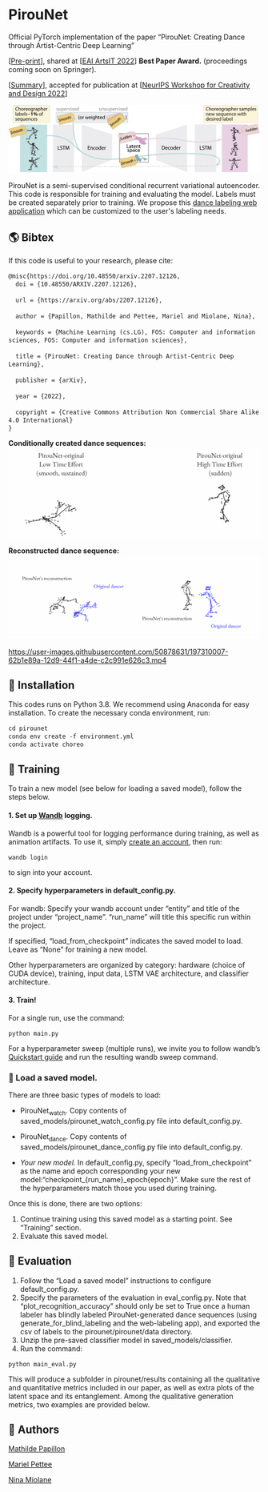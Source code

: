 # PirouNet #

Official PyTorch implementation of the paper “PirouNet: Creating Dance through Artist-Centric Deep Learning”

[[Pre-print](https://arxiv.org/abs/2207.12126)], shared at [[EAI ArtsIT 2022](https://artsit.eai-conferences.org/2022/)] **Best Paper Award.** (proceedings coming soon on Springer). 

[[Summary](https://arxiv.org/abs/2209.10010)], accepted for publication at [[NeurIPS Workshop for Creativity and Design 2022](https://neuripscreativityworkshop.github.io/2022/#/)]


![Overview of PirouNet's LSTM+VAE architecture.](/images/pirounet_model.jpg)

PirouNet is a semi-supervised conditional recurrent variational autoencoder. This code is responsible for training and evaluating the model. Labels must be created separately prior to training. We propose this [dance labeling web application](https://github.com/mathildepapillon/pirounet_label) which can be customized to the user's labeling needs.


## 🌎 Bibtex ##
If this code is useful to your research, please cite:

```
@misc{https://doi.org/10.48550/arxiv.2207.12126,
  doi = {10.48550/ARXIV.2207.12126},
  
  url = {https://arxiv.org/abs/2207.12126},
  
  author = {Papillon, Mathilde and Pettee, Mariel and Miolane, Nina},
  
  keywords = {Machine Learning (cs.LG), FOS: Computer and information sciences, FOS: Computer and information sciences},
  
  title = {PirouNet: Creating Dance through Artist-Centric Deep Learning},
  
  publisher = {arXiv},
  
  year = {2022},
  
  copyright = {Creative Commons Attribution Non Commercial Share Alike 4.0 International}
}
```

**Conditionally created dance sequences:**
![Animated dance sequences conditionally created by PirouNet.](/images/side_by_side_pirounet_originals.gif)

**Reconstructed dance sequence:**
![PirouNet reconstructs input dance.](/images/side_by_side_recon.gif)


https://user-images.githubusercontent.com/50878631/197310007-62b1e89a-12d9-44f1-a4de-c2c991e626c3.mp4



## 🏡 Installation ##

This codes runs on Python 3.8. We recommend using Anaconda for easy installation. To create the necessary conda environment, run:
```
cd pirounet
conda env create -f environment.yml
conda activate choreo
```

## 🚀 Training ##

To train a new model (see below for loading a saved model), follow the steps below.

#### 1. Set up [Wandb](https://wandb.ai/home) logging.

Wandb is a powerful tool for logging performance during training, as well as animation artifacts. To use it, simply [create an account](https://wandb.auth0.com/login?state=hKFo2SBNb0U4SjE0ZWN3OGZtbTlJWTRpYkNmU0dUTWZKSDk3Y6FupWxvZ2luo3RpZNkgODhWd254WW1zdG51RTREd0pWOGVKWVVzZkVOZ0dydGqjY2lk2SBWU001N1VDd1Q5d2JHU3hLdEVER1FISUtBQkhwcHpJdw&client=VSM57UCwT9wbGSxKtEDGQHIKABHppzIw&protocol=oauth2&nonce=dEZVS3dvYXFVSjdjZFFGdw%3D%3D&redirect_uri=https%3A%2F%2Fapi.wandb.ai%2Foidc%2Fcallback&response_mode=form_post&response_type=id_token&scope=openid%20profile%20email&signup=true), then run:
```
wandb login
```
to sign into your account.

#### 2. Specify hyperparameters in default_config.py.

For wandb: Specify your wandb account under “entity” and title of the project under “project_name”. “run_name” will title this specific run within the project.

If specified, “load_from_checkpoint” indicates the saved model to load. Leave as “None” for training a new model.

Other hyperparameters are organized by category: hardware (choice of CUDA device), training, input data, LSTM VAE architecture, and classifier architecture.

#### 3. Train!
For a single run, use the command:
```
python main.py
```
For a hyperparameter sweep (multiple runs), we invite you to follow wandb’s [Quickstart guide](https://docs.wandb.ai/guides/sweeps/quickstart) and run the resulting wandb sweep command.

### 📕 Load a saved model.
There are three basic types of models to load:
* $\text{PirouNet}_\text{watch}.$
Copy contents of saved_models/pirounet_watch_config.py file into default_config.py.

* $\text{PirouNet}_\text{dance}.$
Copy contents of saved_models/pirounet_dance_config.py file into default_config.py.

* *Your new model.*
In default_config.py, specify “load_from_checkpoint” as the name and epoch corresponding your new model:“checkpoint_{run_name}_epoch{epoch}”.
Make sure the rest of the hyperparameters match those you used during training.

Once this is done, there are two options:
1. Continue training using this saved model as a starting point. See “Training” section.
2. Evaluate this saved model.

## 🕺 Evaluation ##

1. Follow the “Load a saved model” instructions to configure default_config.py.
2. Specify the parameters of the evaluation in eval_config.py. Note that “plot_recognition_accuracy” should only be set to True once a human labeler has blindly labeled PirouNet-generated dance sequences (using generate_for_blind_labeling and the web-labeling app), and exported the csv of labels to the pirounet/pirounet/data directory.
3. Unzip the pre-saved classifier model in saved_models/classifier.
4. Run the command:
```
python main_eval.py
```
This will produce a subfolder in pirounet/results containing all the qualitative and quantitative metrics included in our paper, as well as extra plots of the latent space and its entanglement. Among the qualitative generation metrics, two examples are provided below.


## 💃 Authors ##
[Mathilde Papillon](https://mathildep.ca)

[Mariel Pettee](https://mariel-pettee.github.io/)

[Nina Miolane](https://www.ninamiolane.com/)
